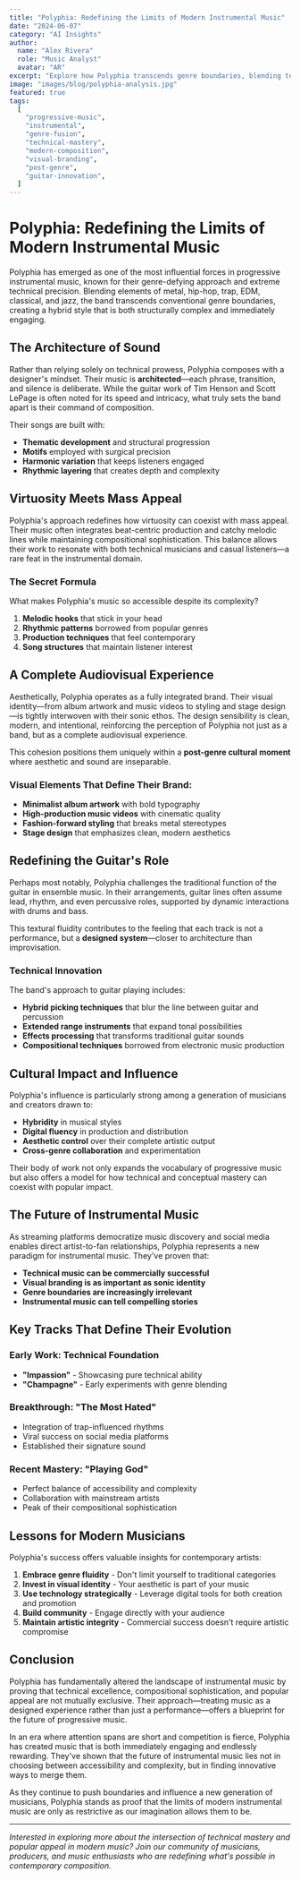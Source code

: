 ```yaml
---
title: "Polyphia: Redefining the Limits of Modern Instrumental Music"
date: "2024-06-07"
category: "AI Insights"
author:
  name: "Alex Rivera"
  role: "Music Analyst"
  avatar: "AR"
excerpt: "Explore how Polyphia transcends genre boundaries, blending technical mastery with mass appeal to create a new paradigm for progressive instrumental music."
image: "images/blog/polyphia-analysis.jpg"
featured: true
tags:
  [
    "progressive-music",
    "instrumental",
    "genre-fusion",
    "technical-mastery",
    "modern-composition",
    "visual-branding",
    "post-genre",
    "guitar-innovation",
  ]
---
```


# Polyphia: Redefining the Limits of Modern Instrumental Music

Polyphia has emerged as one of the most influential forces in progressive instrumental music, known for their genre-defying approach and extreme technical precision. Blending elements of metal, hip-hop, trap, EDM, classical, and jazz, the band transcends conventional genre boundaries, creating a hybrid style that is both structurally complex and immediately engaging.

## The Architecture of Sound

Rather than relying solely on technical prowess, Polyphia composes with a designer's mindset. Their music is **architected**—each phrase, transition, and silence is deliberate. While the guitar work of Tim Henson and Scott LePage is often noted for its speed and intricacy, what truly sets the band apart is their command of composition.

Their songs are built with:

- **Thematic development** and structural progression
- **Motifs** employed with surgical precision
- **Harmonic variation** that keeps listeners engaged
- **Rhythmic layering** that creates depth and complexity

## Virtuosity Meets Mass Appeal

Polyphia's approach redefines how virtuosity can coexist with mass appeal. Their music often integrates beat-centric production and catchy melodic lines while maintaining compositional sophistication. This balance allows their work to resonate with both technical musicians and casual listeners—a rare feat in the instrumental domain.

### The Secret Formula

What makes Polyphia's music so accessible despite its complexity?

1. **Melodic hooks** that stick in your head
2. **Rhythmic patterns** borrowed from popular genres
3. **Production techniques** that feel contemporary
4. **Song structures** that maintain listener interest

## A Complete Audiovisual Experience

Aesthetically, Polyphia operates as a fully integrated brand. Their visual identity—from album artwork and music videos to styling and stage design—is tightly interwoven with their sonic ethos. The design sensibility is clean, modern, and intentional, reinforcing the perception of Polyphia not just as a band, but as a complete audiovisual experience.

This cohesion positions them uniquely within a **post-genre cultural moment** where aesthetic and sound are inseparable.

### Visual Elements That Define Their Brand:

- **Minimalist album artwork** with bold typography
- **High-production music videos** with cinematic quality
- **Fashion-forward styling** that breaks metal stereotypes
- **Stage design** that emphasizes clean, modern aesthetics

## Redefining the Guitar's Role

Perhaps most notably, Polyphia challenges the traditional function of the guitar in ensemble music. In their arrangements, guitar lines often assume lead, rhythm, and even percussive roles, supported by dynamic interactions with drums and bass.

This textural fluidity contributes to the feeling that each track is not a performance, but a **designed system**—closer to architecture than improvisation.

### Technical Innovation

The band's approach to guitar playing includes:

- **Hybrid picking techniques** that blur the line between guitar and percussion
- **Extended range instruments** that expand tonal possibilities
- **Effects processing** that transforms traditional guitar sounds
- **Compositional techniques** borrowed from electronic music production

## Cultural Impact and Influence

Polyphia's influence is particularly strong among a generation of musicians and creators drawn to:

- **Hybridity** in musical styles
- **Digital fluency** in production and distribution
- **Aesthetic control** over their complete artistic output
- **Cross-genre collaboration** and experimentation

Their body of work not only expands the vocabulary of progressive music but also offers a model for how technical and conceptual mastery can coexist with popular impact.

## The Future of Instrumental Music

As streaming platforms democratize music discovery and social media enables direct artist-to-fan relationships, Polyphia represents a new paradigm for instrumental music. They've proven that:

- **Technical music can be commercially successful**
- **Visual branding is as important as sonic identity**
- **Genre boundaries are increasingly irrelevant**
- **Instrumental music can tell compelling stories**

## Key Tracks That Define Their Evolution

### Early Work: Technical Foundation

- **"Impassion"** - Showcasing pure technical ability
- **"Champagne"** - Early experiments with genre blending

### Breakthrough: **"The Most Hated"**

- Integration of trap-influenced rhythms
- Viral success on social media platforms
- Established their signature sound

### Recent Mastery: **"Playing God"**

- Perfect balance of accessibility and complexity
- Collaboration with mainstream artists
- Peak of their compositional sophistication

## Lessons for Modern Musicians

Polyphia's success offers valuable insights for contemporary artists:

1. **Embrace genre fluidity** - Don't limit yourself to traditional categories
2. **Invest in visual identity** - Your aesthetic is part of your music
3. **Use technology strategically** - Leverage digital tools for both creation and promotion
4. **Build community** - Engage directly with your audience
5. **Maintain artistic integrity** - Commercial success doesn't require artistic compromise

## Conclusion

Polyphia has fundamentally altered the landscape of instrumental music by proving that technical excellence, compositional sophistication, and popular appeal are not mutually exclusive. Their approach—treating music as a designed experience rather than just a performance—offers a blueprint for the future of progressive music.

In an era where attention spans are short and competition is fierce, Polyphia has created music that is both immediately engaging and endlessly rewarding. They've shown that the future of instrumental music lies not in choosing between accessibility and complexity, but in finding innovative ways to merge them.

As they continue to push boundaries and influence a new generation of musicians, Polyphia stands as proof that the limits of modern instrumental music are only as restrictive as our imagination allows them to be.

---

_Interested in exploring more about the intersection of technical mastery and popular appeal in modern music? Join our community of musicians, producers, and music enthusiasts who are redefining what's possible in contemporary composition._
